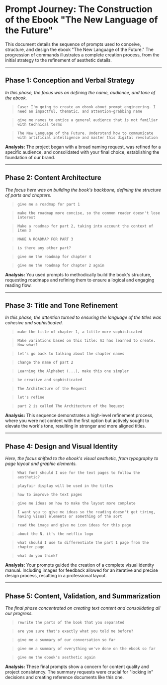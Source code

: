 # **Prompt Journey: The Construction of the Ebook "The New Language of the Future"**

This document details the sequence of prompts used to conceive, structure, and design the ebook "The New Language of the Future." The progression of commands illustrates a complete creation process, from the initial strategy to the refinement of aesthetic details.

---

## **Phase 1: Conception and Verbal Strategy**
*In this phase, the focus was on defining the name, audience, and tone of the ebook.*

> `Case: I'm going to create an ebook about prompt engineering. I need an impactful, thematic, and attention-grabbing name`

> `give me names to entice a general audience that is not familiar with technical terms`

> `The New Language of the Future. Understand how to communicate with artificial intelligence and master this digital revolution`

**Analysis:** The project began with a broad naming request, was refined for a specific audience, and consolidated with your final choice, establishing the foundation of our brand.

---

## **Phase 2: Content Architecture**
*The focus here was on building the book's backbone, defining the structure of parts and chapters.*

> `give me a roadmap for part 1`

> `make the roadmap more concise, so the common reader doesn't lose interest`

> `Make a roadmap for part 2, taking into account the context of item 3`

> `MAKE A ROADMAP FOR PART 3`

> `is there any other part?`

> `give me the roadmap for chapter 4`

> `give me the roadmap for chapter 2 again`

**Analysis:** You used prompts to methodically build the book's structure, requesting roadmaps and refining them to ensure a logical and engaging reading flow.

---

## **Phase 3: Title and Tone Refinement**
*In this phase, the attention turned to ensuring the language of the titles was cohesive and sophisticated.*

> `make the title of chapter 1, a little more sophisticated`

> `Make variations based on this title: AI has learned to create. Now what?`

> `let's go back to talking about the chapter names`

> `change the name of part 2`

> `Learning the Alphabet (...), make this one simpler`

> `be creative and sophisticated`

> `The Architecture of the Request`

> `let's refine`

> `part 2 is called The Architecture of the Request`

**Analysis:** This sequence demonstrates a high-level refinement process, where you were not content with the first option but actively sought to elevate the work's tone, resulting in stronger and more aligned titles.

---

## **Phase 4: Design and Visual Identity**
*Here, the focus shifted to the ebook's visual aesthetic, from typography to page layout and graphic elements.*

> `What font should I use for the text pages to follow the aesthetic?`

> `playfair display will be used in the titles`

> `how to improve the text pages`

> `give me ideas on how to make the layout more complete`

> `I want you to give me ideas so the reading doesn't get tiring, having visual elements or something of the sort`

> `read the image and give me icon ideas for this page`

> `about the N, it's the netflix logo`

> `what should I use to differentiate the part 1 page from the chapter page`

> `what do you think?`

**Analysis:** Your prompts guided the creation of a complete visual identity manual. Including images for feedback allowed for an iterative and precise design process, resulting in a professional layout.

---

## **Phase 5: Content, Validation, and Summarization**
*The final phase concentrated on creating text content and consolidating all our progress.*

> `rewrite the parts of the book that you separated`

> `are you sure that's exactly what you told me before?`

> `give me a summary of our conversation so far`

> `give me a summary of everything we've done on the ebook so far`

> `give me the ebook's aesthetic again`

**Analysis:** These final prompts show a concern for content quality and project consistency. The summary requests were crucial for "locking in" decisions and creating reference documents like this one.
